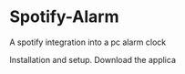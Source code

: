 # Spotify-Alarm
A spotify integration into a pc alarm clock

Installation and setup.
Download the applica
